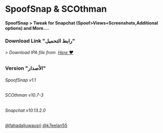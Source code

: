 # **SpoofSnap & SCOthman**
#### SpoofSnap > Tweak for Snapchat (Spoof>Views+Screenshots,Additional options)  and More....



### Download Link "رابط التحميل"
###### > Download IPA file from  [Here ❤️](https://pages.github.com/)


### Version "الأصدار"
###### SpoofSnap v1.1
###### SCOthman v10.7-3
###### Snapchat v10.13.2.0


[@fahadaljuwausri](https://twitter.com/fahadaljuwausri)
[@k7eelan55](https://twitter.com/K7eelan55)
